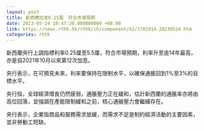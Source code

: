 ```yaml
---
layout: post
title: 新西蘭加息0.25厘　符合市場預期
date: 2023-05-24 10:47:20.000000000 +08:00
link: https://news.rthk.hk/rthk/ch/component/k2/1701914-20230524.htm
categories: rthk
---
```


新西蘭央行上調指標利率0.25厘至5.5厘，符合市場預期，利率升至逾14年最高，亦是自2021年10月以來第12次加息。

央行表示，在可預見未來，利率要保持在限制水平，以確保通脹回到1%至3%的目標水平。

央行指，全球經濟增長仍然疲弱，通脹壓力正在緩和，估計新西蘭的通脹率亦將由高位回落，並強調在產能限制緩和之前，核心通脹壓力會繼續存在。

央行表示，企業指商品和服務需求放緩，而需求不足是制約經濟活動的主要因素，並非勞動工短缺。
